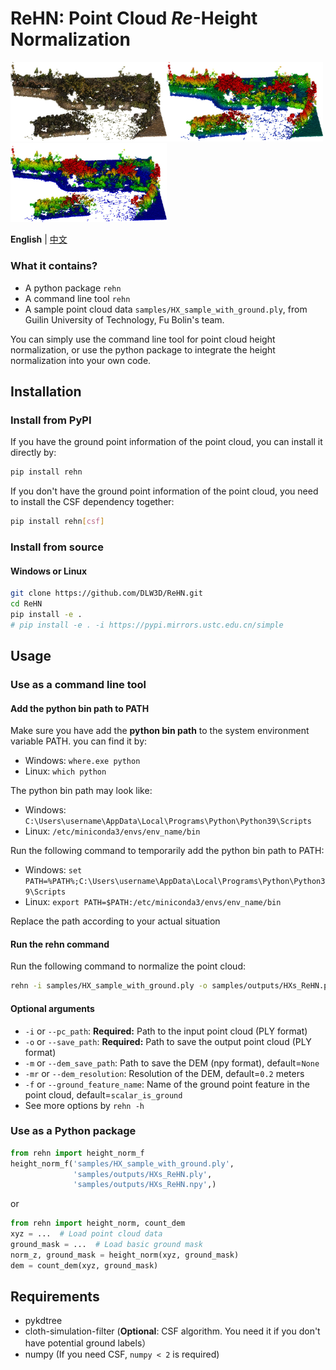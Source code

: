 ReHN: Point Cloud _Re_-Height Normalization
=======================
<div>
    <img src="https://github.com/DLW3D/ReHN/blob/main/samples/images/pc_rgb.jpg" width = "250" /><img src="https://github.com/DLW3D/ReHN/blob/main/samples/images/pc_z.jpg" width = "250" /><img src="https://github.com/DLW3D/ReHN/blob/main/samples/images/pc_norm_z.jpg" width = "250" />
</div>

**English** | [中文](https://github.com/DLW3D/ReHN/blob/main/README_zh.md)

### What it contains?
- A python package `rehn`
- A command line tool `rehn`
- A sample point cloud data `samples/HX_sample_with_ground.ply`, from Guilin University of Technology, Fu Bolin's team. 

You can simply use the command line tool for point cloud height normalization, or use the python package to integrate the height normalization into your own code.


## Installation
### Install from PyPI
If you have the ground point information of the point cloud, you can install it directly by:
```bash
pip install rehn
```
If you don't have the ground point information of the point cloud, you need to install the CSF dependency together:
```bash
pip install rehn[csf]
```

### Install from source
#### Windows or Linux
```bash
git clone https://github.com/DLW3D/ReHN.git
cd ReHN
pip install -e .
# pip install -e . -i https://pypi.mirrors.ustc.edu.cn/simple
```

## Usage

### Use as a command line tool
#### Add the python bin path to PATH
Make sure you have add the **python bin path** to the system environment variable PATH.
you can find it by: 
- Windows: `where.exe python`
- Linux: `which python`

The python bin path may look like: 
- Windows: `C:\Users\username\AppData\Local\Programs\Python\Python39\Scripts`
- Linux: `/etc/miniconda3/envs/env_name/bin`

Run the following command to temporarily add the python bin path to PATH:
- Windows: `set PATH=%PATH%;C:\Users\username\AppData\Local\Programs\Python\Python39\Scripts`
- Linux: `export PATH=$PATH:/etc/miniconda3/envs/env_name/bin`

Replace the path according to your actual situation

#### Run the rehn command
Run the following command to normalize the point cloud:
```bash
rehn -i samples/HX_sample_with_ground.ply -o samples/outputs/HXs_ReHN.ply -n samples/outputs/HXs_ReHN.npy
```

#### Optional arguments
- `-i` or `--pc_path`: **Required:** Path to the input point cloud (PLY format) 
- `-o` or `--save_path`: **Required:** Path to save the output point cloud (PLY format)
- `-m` or `--dem_save_path`: Path to save the DEM (npy format), default=`None`
- `-mr` or `--dem_resolution`: Resolution of the DEM, default=`0.2` meters
- `-f` or `--ground_feature_name`: Name of the ground point feature in the point cloud, default=`scalar_is_ground`
- See more options by `rehn -h`

### Use as a Python package

```python
from rehn import height_norm_f
height_norm_f('samples/HX_sample_with_ground.ply', 
              'samples/outputs/HXs_ReHN.ply', 
              'samples/outputs/HXs_ReHN.npy',)
```
or
```python
from rehn import height_norm, count_dem
xyz = ...  # Load point cloud data
ground_mask = ...  # Load basic ground mask
norm_z, ground_mask = height_norm(xyz, ground_mask)
dem = count_dem(xyz, ground_mask)
```

## Requirements
- pykdtree
- cloth-simulation-filter  (**Optional**: CSF algorithm. You need it if you don't have potential ground labels）
- numpy  (If you need CSF, `numpy < 2` is required)

